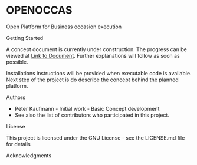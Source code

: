 # OPENOCCAS
Open Platform for Business occasion execution

Getting Started

A concept document is currently under construction. The progress can be viewed at [Link to Document](documents/OPENOCCAS_Consept.odt). Further explanations will follow as soon as possible.

Installations instructions will be provided when executable code is available. Next step of the project is do describe the concept behind the planned platform.

Authors

* Peter Kaufmann - Initial work - Basic Concept development
* See also the list of contributors who participated in this project.

License

This project is licensed under the GNU License - see the LICENSE.md file for details

Acknowledgments

